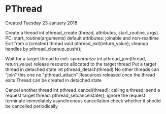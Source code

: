 # PThread
Created Tuesday 23 January 2018

Create a thread
int pthread_create (thread, attributes, start_routine, args)
PC: start_routine(arguments)
default attributes: joinable and non-realtime
Exit from a (created) thread
void pthread_exit(return_value);
cleanup handles by pthread_cleanup_push();
	
Wait for a target thread to exit: *synchronize*
int pthread_join(thread, return_value)
release resource allocated to the target thread
Put a target thread in detached state
int pthread_detach(thread)
No other threads can "join" this one
no "pthread_attach"
Resources released once the thread exits
Thread can be created in detached state

Cancel another thread
int pthread_cancel(thread);
calling a thread: send a request
target thread: pthread_setcancelstate();
ignore the request
terminate immediately
asynchronous cancellation
check whether it should be cancelled periodically
		


